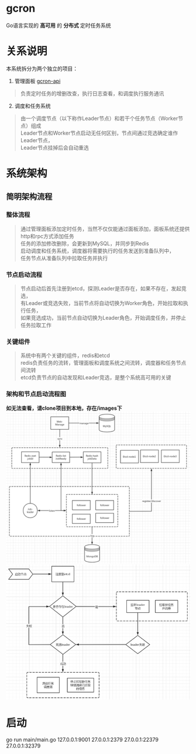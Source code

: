 # gcron

Go语言实现的 **高可用** 的 **分布式** 定时任务系统 <br />

# 关系说明
本系统拆分为两个独立的项目：
1. 管理面板 [gcron-api](https://github.com/artfoxe6/gcron-api) <br />
>负责定时任务的增删改查，执行日志查看，和调度执行服务通讯
2. 调度和任务系统
>由一个调度节点（以下称作Leader节点）和若干个任务节点（Worker节点）组成 <br />
>Leader节点和Worker节点启动无任何区别，节点间通过竞选确定谁作Leader节点，<br />
>Leader节点挂掉后会自动重选<br />

# 系统架构
## 简明架构流程
### 整体流程
>通过管理面板添加定时任务，当然不仅仅能通过面板添加，面板系统还提供http和rpc方式添加任务<br />
>任务的添加修改删除，会更新到MySQL，并同步到Redis <br/>
>启动调度和任务系统，调度器将需要执行的任务发送到准备队列中，<br/>
>任务节点从准备队列中拉取任务并执行<br/>

### 节点启动流程
>节点启动后首先注册到etcd，探测Leader是否存在，如果不存在，发起竞选，<br />
>有Leader或竞选失败，当前节点将自动切换为Worker角色，开始拉取和执行任务，<br />
>如果竞选成功，当前节点自动切换为Leader角色，开始调度任务，并停止任务拉取工作<br />

### 关键组件
>系统中有两个关键的组件，redis和etcd<br/>
>redis负责任务的流转，管理面板和调度系统之间流转，调度器和任务节点间流转<br />
>etcd负责节点的自动发现和Leader竞选，是整个系统高可用的关键<br />
                                                                                                                                                                                                   
      
### 架构和节点启动流程图
**如无法查看，请clone项目到本地，存在/images下**
 <br />![系统架构图](https://raw.githubusercontent.com/artfoxe6/gcron/master/images/system.png)
 <br />![节点启动流程图](https://raw.githubusercontent.com/artfoxe6/gcron/master/images/node.png)

# 启动

go run main/main.go 127.0.0.1:9001 27.0.0.1:2379 27.0.0.1:22379 27.0.0.1:32379

